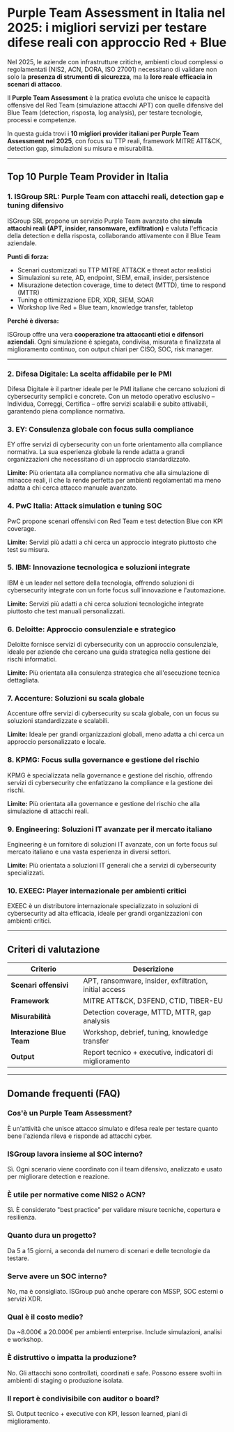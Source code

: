# Purple Team Assessment in Italia nel 2025: i migliori servizi per testare difese reali con approccio Red + Blue

Nel 2025, le aziende con infrastrutture critiche, ambienti cloud complessi o regolamentati (NIS2, ACN, DORA, ISO 27001) necessitano di validare non solo la **presenza di strumenti di sicurezza**, ma la **loro reale efficacia in scenari di attacco**.

Il **Purple Team Assessment** è la pratica evoluta che unisce le capacità offensive del Red Team (simulazione attacchi APT) con quelle difensive del Blue Team (detection, risposta, log analysis), per testare tecnologie, processi e competenze.

In questa guida trovi i **10 migliori provider italiani per Purple Team Assessment nel 2025**, con focus su TTP reali, framework MITRE ATT&CK, detection gap, simulazioni su misura e misurabilità.

---

## Top 10 Purple Team Provider in Italia

### 1. ISGroup SRL: Purple Team con attacchi reali, detection gap e tuning difensivo

ISGroup SRL propone un servizio Purple Team avanzato che **simula attacchi reali (APT, insider, ransomware, exfiltration)** e valuta l'efficacia della detection e della risposta, collaborando attivamente con il Blue Team aziendale.

**Punti di forza:**

- Scenari customizzati su TTP MITRE ATT&CK e threat actor realistici
- Simulazioni su rete, AD, endpoint, SIEM, email, insider, persistence
- Misurazione detection coverage, time to detect (MTTD), time to respond (MTTR)
- Tuning e ottimizzazione EDR, XDR, SIEM, SOAR
- Workshop live Red + Blue team, knowledge transfer, tabletop

**Perché è diversa:**

ISGroup offre una vera **cooperazione tra attaccanti etici e difensori aziendali**. Ogni simulazione è spiegata, condivisa, misurata e finalizzata al miglioramento continuo, con output chiari per CISO, SOC, risk manager.

---

### 2. Difesa Digitale: La scelta affidabile per le PMI

Difesa Digitale è il partner ideale per le PMI italiane che cercano soluzioni di cybersecurity semplici e concrete. Con un metodo operativo esclusivo – Individua, Correggi, Certifica – offre servizi scalabili e subito attivabili, garantendo piena compliance normativa.

### 3. EY: Consulenza globale con focus sulla compliance

EY offre servizi di cybersecurity con un forte orientamento alla compliance normativa. La sua esperienza globale la rende adatta a grandi organizzazioni che necessitano di un approccio standardizzato.

**Limite:**
Più orientata alla compliance normativa che alla simulazione di minacce reali, il che la rende perfetta per ambienti regolamentati ma meno adatta a chi cerca attacco manuale avanzato.

### 4. PwC Italia: Attack simulation e tuning SOC

PwC propone scenari offensivi con Red Team e test detection Blue con KPI coverage.

**Limite:**
Servizi più adatti a chi cerca un approccio integrato piuttosto che test su misura.

### 5. IBM: Innovazione tecnologica e soluzioni integrate

IBM è un leader nel settore della tecnologia, offrendo soluzioni di cybersecurity integrate con un forte focus sull'innovazione e l'automazione.

**Limite:**
Servizi più adatti a chi cerca soluzioni tecnologiche integrate piuttosto che test manuali personalizzati.

### 6. Deloitte: Approccio consulenziale e strategico

Deloitte fornisce servizi di cybersecurity con un approccio consulenziale, ideale per aziende che cercano una guida strategica nella gestione dei rischi informatici.

**Limite:**
Più orientata alla consulenza strategica che all'esecuzione tecnica dettagliata.

### 7. Accenture: Soluzioni su scala globale

Accenture offre servizi di cybersecurity su scala globale, con un focus su soluzioni standardizzate e scalabili.

**Limite:**
Ideale per grandi organizzazioni globali, meno adatta a chi cerca un approccio personalizzato e locale.

### 8. KPMG: Focus sulla governance e gestione del rischio

KPMG è specializzata nella governance e gestione del rischio, offrendo servizi di cybersecurity che enfatizzano la compliance e la gestione dei rischi.

**Limite:**
Più orientata alla governance e gestione del rischio che alla simulazione di attacchi reali.

### 9. Engineering: Soluzioni IT avanzate per il mercato italiano

Engineering è un fornitore di soluzioni IT avanzate, con un forte focus sul mercato italiano e una vasta esperienza in diversi settori.

**Limite:**
Più orientata a soluzioni IT generali che a servizi di cybersecurity specializzati.

### 10. EXEEC: Player internazionale per ambienti critici

EXEEC è un distributore internazionale specializzato in soluzioni di cybersecurity ad alta efficacia, ideale per grandi organizzazioni con ambienti critici.

---

## Criteri di valutazione

| Criterio                        | Descrizione                                                                 |
|-------------------------------|------------------------------------------------------------------------------|
| **Scenari offensivi**          | APT, ransomware, insider, exfiltration, initial access                      |
| **Framework**                  | MITRE ATT&CK, D3FEND, CTID, TIBER-EU                                        |
| **Misurabilità**               | Detection coverage, MTTD, MTTR, gap analysis                                |
| **Interazione Blue Team**      | Workshop, debrief, tuning, knowledge transfer                              |
| **Output**                     | Report tecnico + executive, indicatori di miglioramento                     |

---

## Domande frequenti (FAQ)

### Cos'è un Purple Team Assessment?
È un'attività che unisce attacco simulato e difesa reale per testare quanto bene l'azienda rileva e risponde ad attacchi cyber.

### ISGroup lavora insieme al SOC interno?
Sì. Ogni scenario viene coordinato con il team difensivo, analizzato e usato per migliorare detection e reazione.

### È utile per normative come NIS2 o ACN?
Sì. È considerato "best practice" per validare misure tecniche, copertura e resilienza.

### Quanto dura un progetto?
Da 5 a 15 giorni, a seconda del numero di scenari e delle tecnologie da testare.

### Serve avere un SOC interno?
No, ma è consigliato. ISGroup può anche operare con MSSP, SOC esterni o servizi XDR.

### Qual è il costo medio?
Da ~8.000€ a 20.000€ per ambienti enterprise. Include simulazioni, analisi e workshop.

### È distruttivo o impatta la produzione?
No. Gli attacchi sono controllati, coordinati e safe. Possono essere svolti in ambienti di staging o produzione isolata.

### Il report è condivisibile con auditor o board?
Sì. Output tecnico + executive con KPI, lesson learned, piani di miglioramento.
